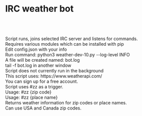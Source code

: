 # IRC weather bot<br><br>
<br>
Script runs, joins selected IRC server and listens for commands.<br>
Requires various modules which can be installed with pip<br>
Edit config.json with your info<br>
Run command: python3 weather-dev-10.py --log-level INFO<br>
A file will be created named: bot.log<br>
tail -f bot.log in another window<br>
Script does not currently run in the background<br>
This script uses: https://www.weatherapi.com/<br>
You can sign up for a free account.<br>
Script uses #zz as a trigger.<br>
Usage: #zz {zip code}<br>
Usage: #zz {place name}<br>
Returns weather information for zip codes or place names.<br>
Can use USA and Canada zip codes.<br>
